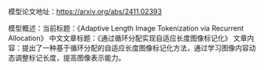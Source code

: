 模型论文地址：https://arxiv.org/abs/2411.02393

模型概述：当前标题：《Adaptive Length Image Tokenization via Recurrent Allocation》
中文文章标题：《通过循环分配实现自适应长度图像标记化》
文章内容：提出了一种基于循环分配的自适应长度图像标记化方法，通过学习图像内容动态调整标记长度，提高图像表示能力。
